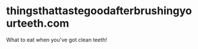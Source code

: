 thingsthattastegoodafterbrushingyourteeth.com
=============================================

What to eat when you've got clean teeth!

